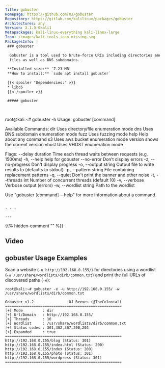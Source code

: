 ```yaml
---
Title: gobuster
Homepage: https://github.com/OJ/gobuster
Repository: https://gitlab.com/kalilinux/packages/gobuster
Architectures: any
Version: 3.1.0-0kali1
Metapackages: kali-linux-everything kali-linux-large 
Icon: /images/kali-tools-icon-missing.svg
PackagesInfo: |
 ### gobuster
 
  Gobuster is a tool used to brute-force URIs including directories and
  files as well as DNS subdomains.
 
 **Installed size:** `7.23 MB`  
 **How to install:** `sudo apt install gobuster`  
 
 {{< spoiler "Dependencies:" >}}
 * libc6 
 {{< /spoiler >}}
 
 ##### gobuster
 
 
 ```
 root@kali:~# gobuster -h
 Usage:
   gobuster [command]
 
 Available Commands:
   dir         Uses directory/file enumeration mode
   dns         Uses DNS subdomain enumeration mode
   fuzz        Uses fuzzing mode
   help        Help about any command
   s3          Uses aws bucket enumeration mode
   version     shows the current version
   vhost       Uses VHOST enumeration mode
 
 Flags:
       --delay duration    Time each thread waits between requests (e.g. 1500ms)
   -h, --help              help for gobuster
       --no-error          Don't display errors
   -z, --no-progress       Don't display progress
   -o, --output string     Output file to write results to (defaults to stdout)
   -p, --pattern string    File containing replacement patterns
   -q, --quiet             Don't print the banner and other noise
   -t, --threads int       Number of concurrent threads (default 10)
   -v, --verbose           Verbose output (errors)
   -w, --wordlist string   Path to the wordlist
 
 Use "gobuster [command] --help" for more information about a command.
 ```
 
 - - -
 
---
```

{{% hidden-comment "<!--Do not edit anything above this line-->" %}}

## Video

<script type="text/javascript" src="https://asciinema.org/a/102166.js" id="asciicast-102166" async></script>

## gobuster Usage Examples

Scan a website (`-u http://192.168.0.155/`) for directories using a wordlist (`-w /usr/share/wordlists/dirb/common.txt`) and print the full URLs of discovered paths (`-e`):

```
root@kali:~# gobuster -e -u http://192.168.0.155/ -w /usr/share/wordlists/dirb/common.txt

Gobuster v1.2                OJ Reeves (@TheColonial)
=====================================================
[+] Mode         : dir
[+] Url/Domain   : http://192.168.0.155/
[+] Threads      : 10
[+] Wordlist     : /usr/share/wordlists/dirb/common.txt
[+] Status codes : 301,302,307,200,204
[+] Expanded     : true
=====================================================
http://192.168.0.155/blog (Status: 301)
http://192.168.0.155/index.html (Status: 200)
http://192.168.0.155/index (Status: 200)
http://192.168.0.155/photo (Status: 301)
http://192.168.0.155/wordpress (Status: 301)
=====================================================
```
